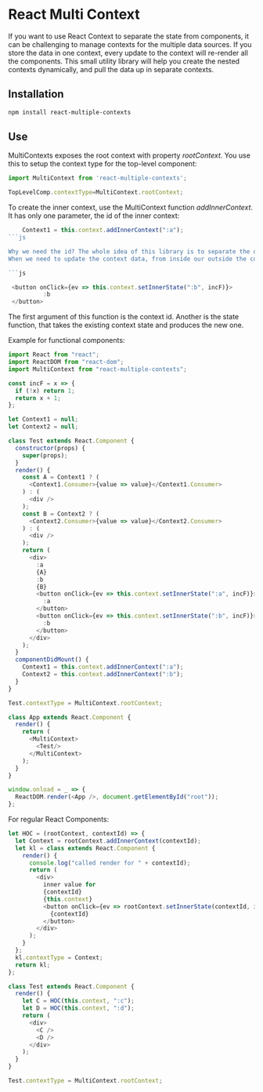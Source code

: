 # React Multi Context
If you want to use React Context to separate the state from components, it can be challenging to manage contexts for the multiple data sources. If you store the data in one context, every update to the context will re-render all the components. This small utility library will help you create the nested contexts dynamically, and pull the data up in separate contexts.
## Installation

```sh
npm install react-multiple-contexts
```
## Use

MultiContexts exposes the root context with property _rootContext_. You use this to setup the context type for the top-level component:

```js
import MultiContext from 'react-multiple-contexts';

TopLevelComp.contextType=MultiContext.rootContext;
```
To create the inner context, use the MultiContext function _addInnerContext_.
It has only one parameter, the id of the inner context:

```js
    Context1 = this.context.addInnerContext(":a");
```js

Why we need the id? The whole idea of this library is to separate the data from the components, and lift it up in __separate__ contexts.
When we need to update the context data, from inside our outside the component, we need the id. We do it with the root context function _setInnerState_:

```js

 <button onClick={ev => this.context.setInnerState(":b", incF)}>
          :b
 </button>
```

The first argument of this function is the context id. Another is the  state function, that takes the existing context state and produces the new one.



Example for functional components:
```js
import React from "react";
import ReactDOM from "react-dom";
import MultiContext from "react-multiple-contexts";

const incF = x => {
  if (!x) return 1;
  return x + 1;
};

let Context1 = null;
let Context2 = null;

class Test extends React.Component {
  constructor(props) {
    super(props);
  }
  render() {
    const A = Context1 ? (
      <Context1.Consumer>{value => value}</Context1.Consumer>
    ) : (
      <div />
    );
    const B = Context2 ? (
      <Context2.Consumer>{value => value}</Context2.Consumer>
    ) : (
      <div />
    );
    return (
      <div>
        :a
        {A}
        :b
        {B}
        <button onClick={ev => this.context.setInnerState(":a", incF)}>
          :a
        </button>
        <button onClick={ev => this.context.setInnerState(":b", incF)}>
          :b
        </button>
      </div>
    );
  }
  componentDidMount() {
    Context1 = this.context.addInnerContext(":a");
    Context2 = this.context.addInnerContext(":b");
  }
}

Test.contextType = MultiContext.rootContext;

class App extends React.Component {
  render() {
    return (
      <MultiContext>
        <Test/>
      </MultiContext>
    );
  }
}

window.onload = _ => {
  ReactDOM.render(<App />, document.getElementById("root"));
};

```

For regular React Components:

```js
let HOC = (rootContext, contextId) => {
  let Context = rootContext.addInnerContext(contextId);
  let kl = class extends React.Component {
    render() {
      console.log("called render for " + contextId);
      return (
        <div>
          inner value for
          {contextId}
          {this.context}
          <button onClick={ev => rootContext.setInnerState(contextId, incF)}>
            {contextId}
          </button>
        </div>
      );
    }
  };
  kl.contextType = Context;
  return kl;
};

class Test extends React.Component {
  render() {
    let C = HOC(this.context, ":c");
    let D = HOC(this.context, ":d");
    return (
      <div>
        <C />
        <D />
      </div>
    );
  }
}

Test.contextType = MultiContext.rootContext;
```
